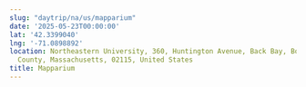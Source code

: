 ```yaml
---
slug: "daytrip/na/us/mapparium"
date: '2025-05-23T00:00:00'
lat: '42.3399040'
lng: '-71.0898892'
location: Northeastern University, 360, Huntington Avenue, Back Bay, Boston, Suffolk
  County, Massachusetts, 02115, United States
title: Mapparium
---
```



